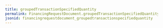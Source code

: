 ```yaml
---
title: groupedTransactionSpecifiedQuantity
permalink: FinancingRequestDocument.groupedTransactionSpecifiedQuantity.html
jsonid: financingrequestdocument_groupedtransactionspecifiedquantity
---
```

